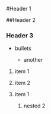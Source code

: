 #Header 1

##Header 2

### Header 3

+ bullets

  - another

1. item 1
1. item 2


1. item 1
   1. nested 2
